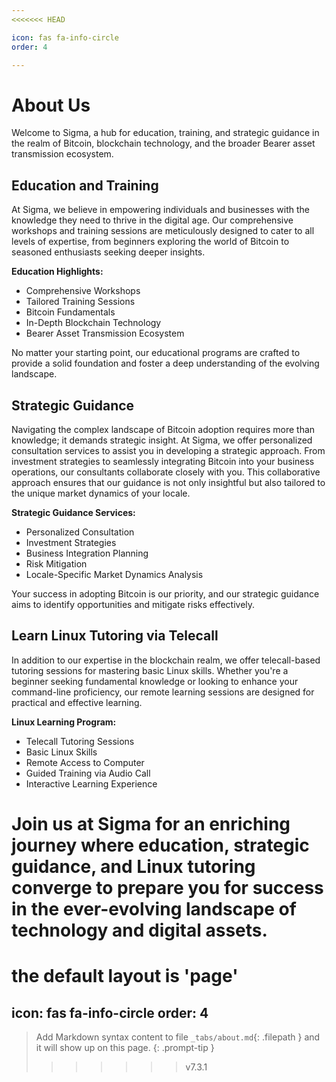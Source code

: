 ```yaml
---
<<<<<<< HEAD

icon: fas fa-info-circle
order: 4

---
```


# About Us

Welcome to Sigma, a hub for education, training, and strategic guidance in the realm of Bitcoin, blockchain technology, and the broader Bearer asset transmission ecosystem.

## Education and Training

At Sigma, we believe in empowering individuals and businesses with the knowledge they need to thrive in the digital age. Our comprehensive workshops and training sessions are meticulously designed to cater to all levels of expertise, from beginners exploring the world of Bitcoin to seasoned enthusiasts seeking deeper insights.

**Education Highlights:**

- Comprehensive Workshops
- Tailored Training Sessions
- Bitcoin Fundamentals
- In-Depth Blockchain Technology
- Bearer Asset Transmission Ecosystem

No matter your starting point, our educational programs are crafted to provide a solid foundation and foster a deep understanding of the evolving landscape.

## Strategic Guidance

Navigating the complex landscape of Bitcoin adoption requires more than knowledge; it demands strategic insight. At Sigma, we offer personalized consultation services to assist you in developing a strategic approach. From investment strategies to seamlessly integrating Bitcoin into your business operations, our consultants collaborate closely with you. This collaborative approach ensures that our guidance is not only insightful but also tailored to the unique market dynamics of your locale.

**Strategic Guidance Services:**

- Personalized Consultation
- Investment Strategies
- Business Integration Planning
- Risk Mitigation
- Locale-Specific Market Dynamics Analysis

Your success in adopting Bitcoin is our priority, and our strategic guidance aims to identify opportunities and mitigate risks effectively.

## Learn Linux Tutoring via Telecall

In addition to our expertise in the blockchain realm, we offer telecall-based tutoring sessions for mastering basic Linux skills. Whether you're a beginner seeking fundamental knowledge or looking to enhance your command-line proficiency, our remote learning sessions are designed for practical and effective learning.

**Linux Learning Program:**

- Telecall Tutoring Sessions
- Basic Linux Skills
- Remote Access to Computer
- Guided Training via Audio Call
- Interactive Learning Experience

Join us at Sigma for an enriching journey where education, strategic guidance, and Linux tutoring converge to prepare you for success in the ever-evolving landscape of technology and digital assets.
=======
# the default layout is 'page'
icon: fas fa-info-circle
order: 4
---

> Add Markdown syntax content to file `_tabs/about.md`{: .filepath } and it will show up on this page.
{: .prompt-tip }
>>>>>>> v7.3.1
